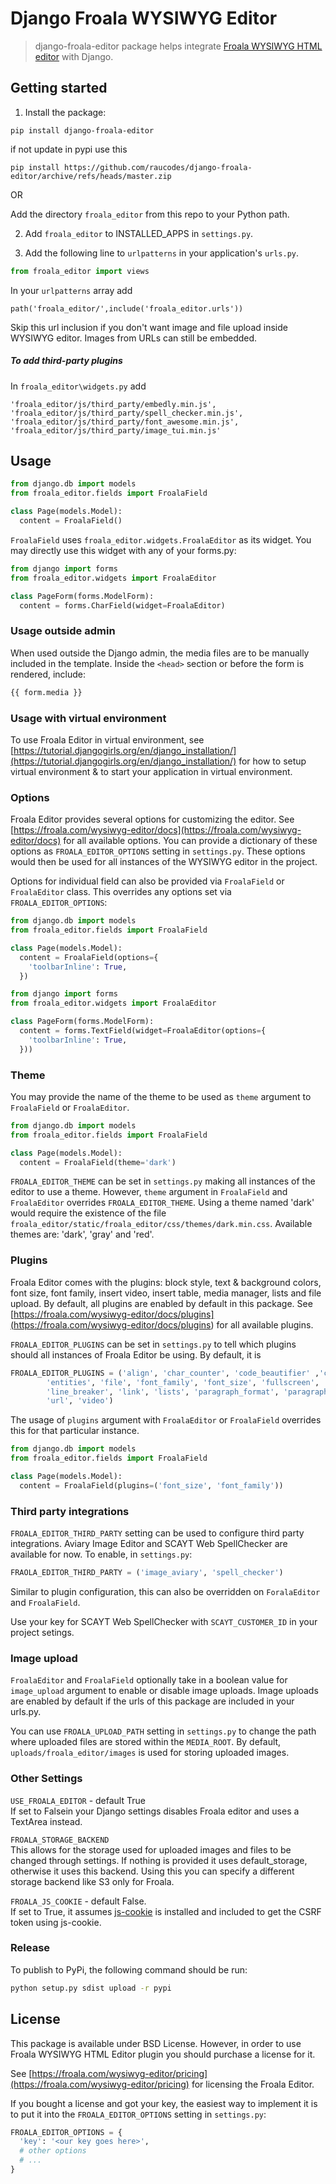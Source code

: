 # Django Froala WYSIWYG Editor

>django-froala-editor package helps integrate [Froala WYSIWYG HTML editor](https://froala.com/wysiwyg-editor/) with Django.

## Getting started

1. Install the package:

  `pip install django-froala-editor`

  if not update in pypi use this

  `pip install https://github.com/raucodes/django-froala-editor/archive/refs/heads/master.zip`

OR

Add the directory `froala_editor` from this repo to your Python path.

2. Add `froala_editor` to INSTALLED_APPS in `settings.py`.

3. Add the following line to `urlpatterns` in your application's `urls.py`.

```python
from froala_editor import views
```
In your `urlpatterns` array add 
```
path('froala_editor/',include('froala_editor.urls'))
```

Skip this url inclusion if you don't want image and file upload inside WYSIWYG editor. Images from URLs can still be embedded.

##### To add third-party plugins 
In `froala_editor\widgets.py` add 
```
'froala_editor/js/third_party/embedly.min.js',
'froala_editor/js/third_party/spell_checker.min.js',
'froala_editor/js/third_party/font_awesome.min.js',
'froala_editor/js/third_party/image_tui.min.js'
```

## Usage

```python
from django.db import models
from froala_editor.fields import FroalaField

class Page(models.Model):
  content = FroalaField()
```

`FroalaField` uses `froala_editor.widgets.FroalaEditor` as its widget. You may directly use this widget with any of your forms.py:

```python
from django import forms
from froala_editor.widgets import FroalaEditor

class PageForm(forms.ModelForm):
  content = forms.CharField(widget=FroalaEditor)
```

### Usage outside admin

When used outside the Django admin, the media files are to be manually included in the template. Inside the ``<head>`` section or before the form is rendered, include:

```python
{{ form.media }}
```

### Usage with virtual environment

To use Froala Editor in virtual environment, see [https://tutorial.djangogirls.org/en/django_installation/](https://tutorial.djangogirls.org/en/django_installation/) for how to setup virtual environment & to start your application in virtual environment.

### Options

Froala Editor provides several options for customizing the editor. See [https://froala.com/wysiwyg-editor/docs](https://froala.com/wysiwyg-editor/docs) for all available options.
You can provide a dictionary of these options as `FROALA_EDITOR_OPTIONS` setting in `settings.py`. These options would then be used for all instances of the WYSIWYG editor in the project.

Options for individual field can also be provided via `FroalaField` or `FroalaEditor` class. This overrides any options set via `FROALA_EDITOR_OPTIONS`:

```python
from django.db import models
from froala_editor.fields import FroalaField

class Page(models.Model):
  content = FroalaField(options={
    'toolbarInline': True,
  })
```

```python
from django import forms
from froala_editor.widgets import FroalaEditor

class PageForm(forms.ModelForm):
  content = forms.TextField(widget=FroalaEditor(options={
    'toolbarInline': True,
  }))
```

### Theme

You may provide the name of the theme to be used as `theme` argument to `FroalaField` or `FroalaEditor`.

```python
from django.db import models
from froala_editor.fields import FroalaField

class Page(models.Model):
  content = FroalaField(theme='dark')
```

`FROALA_EDITOR_THEME` can be set in `settings.py` making all instances of the editor to use a theme. However, `theme` argument in `FroalaField` and `FroalaEditor` overrides `FROALA_EDITOR_THEME`. Using a theme named 'dark' would require the existence of the file `froala_editor/static/froala_editor/css/themes/dark.min.css`. Available themes are: 'dark', 'gray' and 'red'.

### Plugins

Froala Editor comes with the plugins: block style, text & background colors, font size, font family, insert video, insert table, media manager, lists and file upload. By default, all plugins are enabled by default in this package. See [https://froala.com/wysiwyg-editor/docs/plugins](<https://froala.com/wysiwyg-editor/docs/plugins>) for all available plugins.

`FROALA_EDITOR_PLUGINS` can be set in `settings.py` to tell which plugins should all instances of Froala Editor be using. By default, it is

```python
FROALA_EDITOR_PLUGINS = ('align', 'char_counter', 'code_beautifier' ,'code_view', 'colors', 'draggable', 'emoticons',
        'entities', 'file', 'font_family', 'font_size', 'fullscreen', 'image_manager', 'image', 'inline_style',
        'line_breaker', 'link', 'lists', 'paragraph_format', 'paragraph_style', 'quick_insert', 'quote', 'save', 'table',
        'url', 'video')
```

The usage of `plugins` argument with `FroalaEditor` or `FroalaField` overrides this for that particular instance.

```python
from django.db import models
from froala_editor.fields import FroalaField

class Page(models.Model):
  content = FroalaField(plugins=('font_size', 'font_family'))
```

### Third party integrations

`FROALA_EDITOR_THIRD_PARTY` setting can be used to configure third party integrations. Aviary Image Editor and SCAYT Web SpellChecker are available for now.
To enable, in `settings.py`:

```python
FRAOLA_EDITOR_THIRD_PARTY = ('image_aviary', 'spell_checker')
```

Similar to plugin configuration, this can also be overridden on `ForalaEditor` and `FroalaField`.

Use your key for SCAYT Web SpellChecker with `SCAYT_CUSTOMER_ID` in your project setings.


### Image upload

`FroalaEditor` and `FroalaField` optionally take in a boolean value for `image_upload` argument to enable or disable image uploads. Image uploads are enabled by default if the urls of this package are included in your urls.py.

You can use `FROALA_UPLOAD_PATH` setting in `settings.py` to change the path where uploaded files are stored within the `MEDIA_ROOT`. By default, `uploads/froala_editor/images` is used for storing uploaded images.

### Other Settings

`USE_FROALA_EDITOR` - default True  
 If set to Falsein your Django settings disables Froala editor and uses a TextArea instead.

`FROALA_STORAGE_BACKEND`  
This allows for the storage used for uploaded images and files to be changed through settings. If nothing is provided it uses default_storage, otherwise it uses this backend. Using this you can specify a different storage backend like S3 only for Froala.

`FROALA_JS_COOKIE` - default False.  
If set to True, it assumes [js-cookie](https://github.com/js-cookie/js-cookie) is installed and included to get the CSRF token using js-cookie.

### Release

To publish to PyPi, the following command should be run:
```bash
python setup.py sdist upload -r pypi
```

## License

This package is available under BSD License. However, in order to use Froala WYSIWYG HTML Editor plugin you should purchase a license for it.

See [https://froala.com/wysiwyg-editor/pricing](https://froala.com/wysiwyg-editor/pricing) for licensing the Froala Editor.

If you bought a license and got your key, the easiest way to implement it is to put it into the `FROALA_EDITOR_OPTIONS` setting in `settings.py`:

```python
FROALA_EDITOR_OPTIONS = {
  'key': '<our key goes here>',
  # other options
  # ...
}

